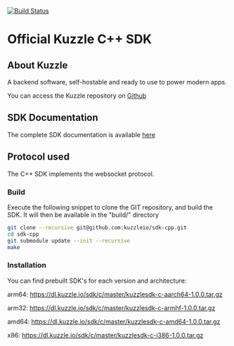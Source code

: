 [![Build Status](https://travis-ci.org/kuzzleio/sdk-cpp.svg?branch=master)](https://travis-ci.org/kuzzleio/sdk-cpp)

Official Kuzzle C++ SDK
======

## About Kuzzle

A backend software, self-hostable and ready to use to power modern apps.

You can access the Kuzzle repository on [Github](https://github.com/kuzzleio/kuzzle)

## SDK Documentation

The complete SDK documentation is available [here](http://docs.kuzzle.io/sdk-reference/)

## Protocol used

The C++ SDK implements the websocket protocol.

### Build

Execute the following snippet to clone the GIT repository, and build the SDK. It will then be available in the "build/" directory

```sh
git clone --recursive git@github.com:kuzzleio/sdk-cpp.git
cd sdk-cpp
git submodule update --init --recursive
make
```

### Installation

You can find prebuilt SDK's for each version and architecture:

arm64: https://dl.kuzzle.io/sdk/c/master/kuzzlesdk-c-aarch64-1.0.0.tar.gz

arm32: https://dl.kuzzle.io/sdk/c/master/kuzzlesdk-c-armhf-1.0.0.tar.gz

amd64: https://dl.kuzzle.io/sdk/c/master/kuzzlesdk-c-amd64-1.0.0.tar.gz

x86:  https://dl.kuzzle.io/sdk/c/master/kuzzlesdk-c-i386-1.0.0.tar.gz
